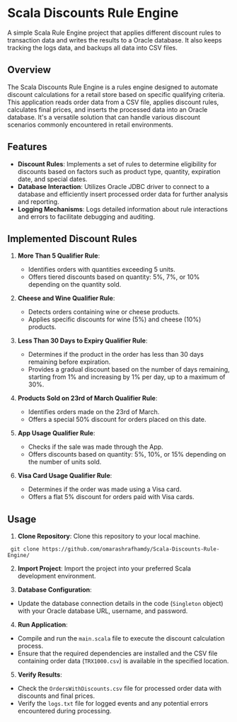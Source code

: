 # Scala Discounts Rule Engine
 A simple Scala Rule Engine project that applies different discount rules to transaction data and writes the results to a Oracle database. It also keeps tracking the logs data, and backups all data into CSV files.

## Overview

The Scala Discounts Rule Engine is a rules engine designed to automate discount calculations for a retail store based on specific qualifying criteria. This application reads order data from a CSV file, applies discount rules, calculates final prices, and inserts the processed data into an Oracle database. It's a versatile solution that can handle various discount scenarios commonly encountered in retail environments.

## Features

- **Discount Rules**: Implements a set of rules to determine eligibility for discounts based on factors such as product type, quantity, expiration date, and special dates.
- **Database Interaction**: Utilizes Oracle JDBC driver to connect to a database and efficiently insert processed order data for further analysis and reporting.
- **Logging Mechanisms**: Logs detailed information about rule interactions and errors to facilitate debugging and auditing.

## Implemented Discount Rules

1. **More Than 5 Qualifier Rule**:
   - Identifies orders with quantities exceeding 5 units.
   - Offers tiered discounts based on quantity: 5%, 7%, or 10% depending on the quantity sold.

2. **Cheese and Wine Qualifier Rule**:
   - Detects orders containing wine or cheese products.
   - Applies specific discounts for wine (5%) and cheese (10%) products.

3. **Less Than 30 Days to Expiry Qualifier Rule**:
   - Determines if the product in the order has less than 30 days remaining before expiration.
   - Provides a gradual discount based on the number of days remaining, starting from 1% and increasing by 1% per day, up to a maximum of 30%.

4. **Products Sold on 23rd of March Qualifier Rule**:
   - Identifies orders made on the 23rd of March.
   - Offers a special 50% discount for orders placed on this date.

5. **App Usage Qualifier Rule**:
   - Checks if the sale was made through the App.
   - Offers discounts based on quantity: 5%, 10%, or 15% depending on the number of units sold.

6. **Visa Card Usage Qualifier Rule**:
   - Determines if the order was made using a Visa card.
   - Offers a flat 5% discount for orders paid with Visa cards.

## Usage

1. **Clone Repository**: Clone this repository to your local machine.
  ```
   git clone https://github.com/omarashrafhamdy/Scala-Discounts-Rule-Engine/
   ```

2. **Import Project**: Import the project into your preferred Scala development environment.

3. **Database Configuration**:
- Update the database connection details in the code (`Singleton` object) with your Oracle database URL, username, and password.

4. **Run Application**:
- Compile and run the `main.scala` file to execute the discount calculation process.
- Ensure that the required dependencies are installed and the CSV file containing order data (`TRX1000.csv`) is available in the specified location.

5. **Verify Results**:
- Check the `OrdersWithDiscounts.csv` file for processed order data with discounts and final prices.
- Verify the `logs.txt` file for logged events and any potential errors encountered during processing.

